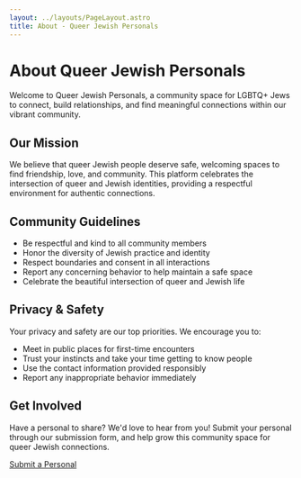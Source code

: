 ```yaml
---
layout: ../layouts/PageLayout.astro
title: About - Queer Jewish Personals
---
```


# About Queer Jewish Personals

Welcome to Queer Jewish Personals, a community space for LGBTQ+ Jews to connect, build relationships, and find meaningful connections within our vibrant community.

## Our Mission

We believe that queer Jewish people deserve safe, welcoming spaces to find friendship, love, and community. This platform celebrates the intersection of queer and Jewish identities, providing a respectful environment for authentic connections.

## Community Guidelines

- Be respectful and kind to all community members
- Honor the diversity of Jewish practice and identity
- Respect boundaries and consent in all interactions
- Report any concerning behavior to help maintain a safe space
- Celebrate the beautiful intersection of queer and Jewish life

## Privacy & Safety

Your privacy and safety are our top priorities. We encourage you to:

- Meet in public places for first-time encounters
- Trust your instincts and take your time getting to know people
- Use the contact information provided responsibly
- Report any inappropriate behavior immediately

## Get Involved

Have a personal to share? We'd love to hear from you! Submit your personal through our submission form, and help grow this community space for queer Jewish connections.

<div class="about-cta">
  <a href="/submit" class="about-button">Submit a Personal</a>
</div> 